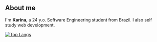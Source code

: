 ## About me
I'm **Karina**, a 24 y.o. Software Engineering student from Brazil. I also self study web development.

[![Top Langs](https://github-readme-stats.vercel.app/api/top-langs/?username=akarinaa&layout=compact&show_icons=true&theme=radical)](https://github.com/anuraghazra/github-readme-stats)
